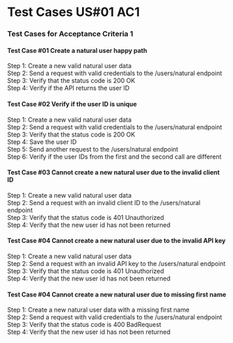 # Test Cases US#01 AC1

### Test Cases for Acceptance Criteria 1

#### Test Case #01 Create a natural user happy path
Step 1: Create a new valid natural user data <br>
Step 2: Send a request with valid credentials to the /users/natural endpoint <br>
Step 3: Verify that the status code is 200 OK <br>
Step 4: Verify if the API returns the user ID <br>

#### Test Case #02 Verify if the user ID is unique
Step 1: Create a new valid natural user data <br>
Step 2: Send a request with valid credentials to the /users/natural endpoint <br>
Step 3: Verify that the status code is 200 OK <br>
Step 4: Save the user ID <br>
Step 5: Send another request to the /users/natural endpoint <br>
Step 6: Verify if the user IDs from the first and the second call are different <br>
 
#### Test Case #03 Cannot create a new natural user due to the invalid client ID
Step 1: Create a new valid natural user data <br>
Step 2: Send a request with an invalid client ID to the /users/natural endpoint <br>
Step 3: Verify that the status code is 401 Unauthorized <br>
Step 4: Verify that the new user id has not been returned <br>

#### Test Case #04 Cannot create a new natural user due to the invalid API key
Step 1: Create a new valid natural user data <br>
Step 2: Send a request with an invalid API key to the /users/natural endpoint <br>
Step 3: Verify that the status code is 401 Unauthorized <br>
Step 4: Verify that the new user id has not been returned <br>

#### Test Case #04 Cannot create a new natural user due to missing first name
Step 1: Create a new natural user data with a missing first name <br>
Step 2: Send a request with valid credentials to the /users/natural endpoint <br>
Step 3: Verify that the status code is 400 BadRequest <br>
Step 4: Verify that the new user id has not been returned <br>
